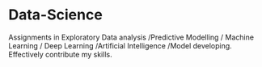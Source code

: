 # Data-Science
Assignments in Exploratory Data analysis /Predictive Modelling / Machine Learning / Deep Learning /Artificial Intelligence /Model developing. Effectively contribute my skills.
